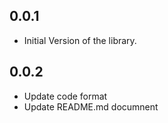 ## 0.0.1

* Initial Version of the library.


## 0.0.2

* Update code format  
* Update README.md documnent
